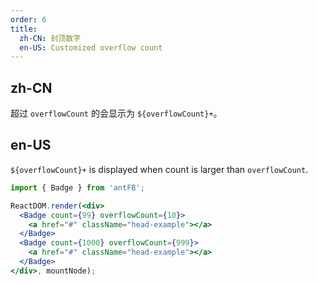 ```yaml
---
order: 6
title:
  zh-CN: 封顶数字
  en-US: Customized overflow count
---
```


## zh-CN

超过 `overflowCount` 的会显示为 `${overflowCount}+`。

## en-US

`${overflowCount}+` is displayed when count is larger than `overflowCount`.

````jsx
import { Badge } from 'antFB';

ReactDOM.render(<div>
  <Badge count={99} overflowCount={10}>
    <a href="#" className="head-example"></a>
  </Badge>
  <Badge count={1000} overflowCount={999}>
    <a href="#" className="head-example"></a>
  </Badge>
</div>, mountNode);
````
